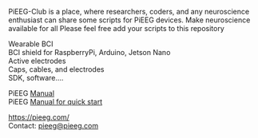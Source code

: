 PiEEG-Club is a place, where researchers, coders, and any neuroscience enthusiast can share some scripts for PiEEG devices. Make neuroscience available for all
Please feel free add your scripts to this repository  

Wearable BCI  
BCI shield for RaspberryPi, Arduino, Jetson Nano  
Active electrodes  
Caps, cables, and electrodes  
SDK, software....  

PiEEG [Manual](https://colab.research.google.com/drive/1xW6fwzVdLH83zHoorjeWai6SdZoOanfA#scrollTo=9bxgisvWfs5f)    
PiEEG [Manual for quick start ](https://github.com/pieeg-club/PiEEG/blob/main/Manual.%20Conenction%20and%20start%20-%20PiEEG1.pdf)    

https://pieeg.com/  
Contact: pieeg@pieeg.com  
